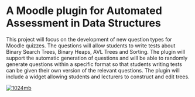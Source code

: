 # A Moodle plugin for Automated Assessment in Data Structures
This project will focus on the development of new question types for Moodle quizzes. The
questions will allow students to write tests about Binary Search Trees, Binary Heaps, AVL
Trees and Sorting. The plugin will support the automatic generation of questions and will
be able to randomly generate questions within a specific format so that students writing tests
can be given their own version of the relevant questions. The plugin will include a widget allowing students and lecturers to construct and edit trees.

[![1024mb](https://circleci.com/gh/1024mb-Wits/1024mb/tree/main>.svg?style=svg)](https://app.circleci.com/pipelines/github/1024mb-Wits)
